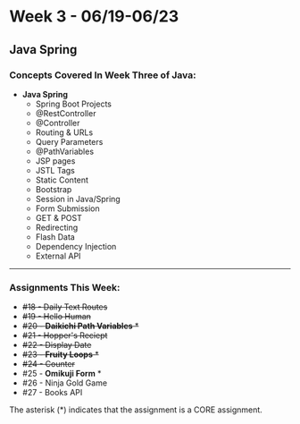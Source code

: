 # Week 3 - 06/19-06/23

## **Java Spring**

### Concepts Covered In Week Three of Java:

- **Java Spring**
    - Spring Boot Projects
    - @RestController
    - @Controller
    - Routing & URLs
    - Query Parameters
    - @PathVariables
    - JSP pages
    - JSTL Tags
    - Static Content
    - Bootstrap
    - Session in Java/Spring
    - Form Submission
    - GET & POST
    - Redirecting
    - Flash Data
    - Dependency Injection
    - External API

---

### Assignments This Week:

- ~~#18 - Daily Text Routes~~
- ~~#19 - Hello Human~~
- ~~#20 - **Daikichi Path Variables** *~~
- ~~#21 - Hopper's Reciept~~
- ~~#22 - Display Date~~
- ~~#23 - **Fruity Loops** *~~
- ~~#24 - Counter~~
- #25 - **Omikuji Form** *
- #26 - Ninja Gold Game
- #27 - Books API

The asterisk (*) indicates that the assignment is a CORE assignment.

